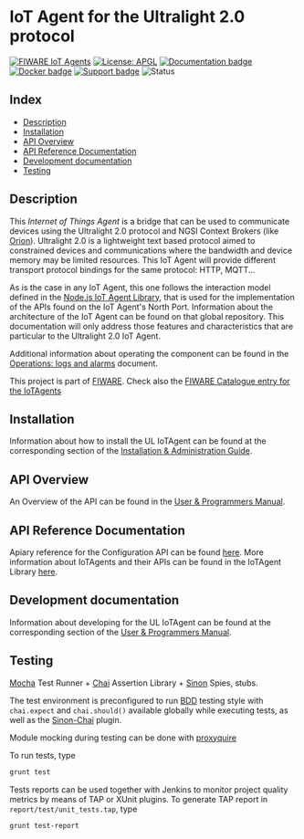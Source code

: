 # IoT Agent for the Ultralight 2.0 protocol

[![FIWARE IoT Agents](https://nexus.lab.fiware.org/repository/raw/public/badges/chapters/iot-agents.svg)](https://www.fiware.org/developers/catalogue/)
[![License: APGL](https://img.shields.io/github/license/telefonicaid/iotagent-ul.svg)](https://opensource.org/licenses/AGPL-3.0)
[![Documentation badge](https://img.shields.io/readthedocs/fiware-iotagent-ul.svg)](http://fiware-iotagent-ul.readthedocs.org/en/latest/?badge=latest)
[![Docker badge](https://img.shields.io/docker/pulls/fiware/iotagent-ul.svg)](https://hub.docker.com/r/fiware/iotagent-ul/)
[![Support badge](https://nexus.lab.fiware.org/repository/raw/public/badges/stackoverflow/iot-agents.svg)](https://stackoverflow.com/questions/tagged/fiware+iot)
![Status](https://nexus.lab.fiware.org/repository/raw/public/static/badges/statuses/iot-ultralight.svg)

## Index

* [Description](#description)
* [Installation](#installation)
* [API Overview](#api-overview)
* [API Reference Documentation](#api-reference-documentation)
* [Development documentation](#development-documentation)
* [Testing](#testing)

## Description
This *Internet of Things Agent* is a bridge that can be used to communicate devices using the Ultralight 2.0 protocol
and NGSI Context Brokers (like [Orion](https://github.com/telefonicaid/fiware-orion)). Ultralight 2.0 is a lightweight
text based protocol aimed to constrained devices and communications where the bandwidth and device memory may be limited
resources. This IoT Agent will provide different transport protocol bindings for the same protocol: HTTP, MQTT...

As is the case in any IoT Agent, this one follows the interaction model defined in the [Node.js IoT Agent Library](https://github.com/telefonicaid/iotagent-node-lib),
that is used for the implementation of the APIs found on the IoT Agent's North Port.
Information about the architecture of the IoT Agent can be found on that global repository.
This documentation will only address those features and characteristics
that are particular to the Ultralight 2.0 IoT Agent.

Additional information about operating the component can be found in the [Operations: logs and alarms](docs/operations.md) document.

This project is part of [FIWARE](https://www.fiware.org/). Check also the [FIWARE Catalogue entry for the IoTAgents](http://catalogue.fiware.org/enablers/backend-device-management-idas)

## Installation
Information about how to install the UL IoTAgent can be found at the corresponding section of the [Installation & Administration Guide](docs/installationguide.md).

## API Overview

An Overview of the API can be found in the [User & Programmers Manual](docs/usermanual.md).

## API Reference Documentation

Apiary reference for the Configuration API can be found [here](http://docs.telefonicaiotiotagents.apiary.io/#reference/configuration-api).
More information about IoTAgents and their APIs can be found in the IoTAgent Library [here](https://github.com/telefonicaid/iotagent-node-lib).

## Development documentation

Information about developing for the UL IoTAgent can be found at the corresponding section of the [User & Programmers Manual](docs/usermanual.md).

## Testing
[Mocha](https://mochajs.org/) Test Runner + [Chai](http://chaijs.com/) Assertion Library + [Sinon](http://sinonjs.org/) Spies, stubs.

The test environment is preconfigured to run [BDD](http://chaijs.com/api/bdd/) testing style with
`chai.expect` and `chai.should()` available globally while executing tests, as well as the [Sinon-Chai](http://chaijs.com/plugins/sinon-chai) plugin.

Module mocking during testing can be done with [proxyquire](https://github.com/thlorenz/proxyquire)

To run tests, type
```bash
grunt test
```

Tests reports can be used together with Jenkins to monitor project quality metrics by means of TAP or XUnit plugins.
To generate TAP report in `report/test/unit_tests.tap`, type
```bash
grunt test-report
```
